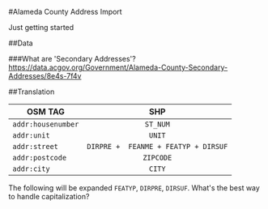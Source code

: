 #Alameda County Address Import

Just getting started

##Data

###What are 'Secondary Addresses'?
https://data.acgov.org/Government/Alameda-County-Secondary-Addresses/8e4s-7f4v

##Translation

| OSM TAG           | SHP                                 |
| ------------------|:-----------------------------------:|
| `addr:housenumber`| `ST_NUM`        					  |
| `addr:unit`       | `UNIT`                              |
| `addr:street`     | `DIRPRE +  FEANME + FEATYP + DIRSUF`|
| `addr:postcode`   | `ZIPCODE`                           |
| `addr:city`       | `CITY`         					  |

The following will be expanded `FEATYP`, `DIRPRE`, `DIRSUF`.
What's the best way to handle capitalization?